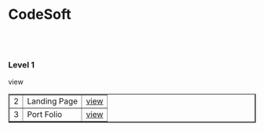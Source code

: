 # CodeSoft

<br><br>
<h3>Level 1</h3>
<table border="2>
  <tr>
    <th>S. No</th>
    <th>Tasks</th>
    <th>Links</th>
  </tr>
  <tr>
    <td>1</td>
    <td>Calculator</td>
    <td><a href="#">view</a></td>
  </tr>
  <tr>
    <td>2</td>
    <td>Landing Page</td>
    <td><a href="#">view</a></td>
  </tr>
  <tr>
    <td>3</td>
    <td>Port Folio</td>
    <td><a href="#">view</a></td>
  </tr>
</table>
